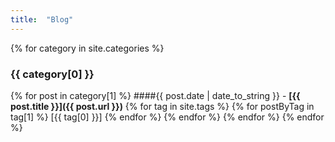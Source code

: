```yaml
---
title:  "Blog"
---
```



{% for category in site.categories %}
### {{ category[0] }}

{% for post in category[1] %}
####{{ post.date | date_to_string }} - **[{{ post.title }}]({{ post.url }})**
{% for tag in site.tags %}
{% for postByTag in tag[1] %}
[{{ tag[0] }}]
{% endfor %}
{% endfor %}
{% endfor %}
{% endfor %}